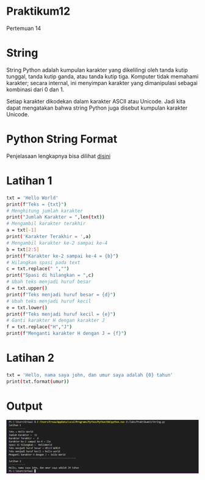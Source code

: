 # Praktikum12
Pertemuan 14
# String
String Python adalah kumpulan karakter yang dikelilingi oleh tanda kutip tunggal, tanda kutip ganda, atau tanda kutip tiga. Komputer tidak memahami karakter; secara internal, ini menyimpan karakter yang dimanipulasi sebagai kombinasi dari 0 dan 1.

Setiap karakter dikodekan dalam karakter ASCII atau Unicode. Jadi kita dapat mengatakan bahwa string Python juga disebut kumpulan karakter Unicode.

# Python String Format
Penjelasaan lengkapnya bisa dilihat [disini](https://codekey.id/python/python-string-format/)

# Latihan 1 
``` bash 
txt = 'Hello World'
print(f"Teks = {txt}")
# Menghitung jumlah karakter
print("Jumlah Karakter = ",len(txt))
# Mengambil karakter terakhir
a = txt[-1]
print('Karakter Terakhir = ',a)
# Mengambil karakter ke-2 sampai ke-4
b = txt[2:5]
print(f"Karakter ke-2 sampai ke-4 = {b}")
# Hilangkan spasi pada text 
c = txt.replace(" ","")
print("Spasi di hilangkan = ",c)
# Ubah teks menjadi huruf besar
d = txt.upper()
print(f"Teks menjadi huruf besar = {d}")
# Ubah teks menjadi huruf kecil
e = txt.lower()
print(f"Teks menjadi huruf kecil = {e}")
# Ganti karakter H dengan karakter J
f = txt.replace("H","J")
print(f"Menganti karakter H dengan J = {f}")
```

# Latihan 2 
``` bash 
txt = 'Hello, nama saya john, dan umur saya adalah {0} tahun'
print(txt.format(umur))
```

# Output 
![gambar](ss/Screenshot%20(85).png)
